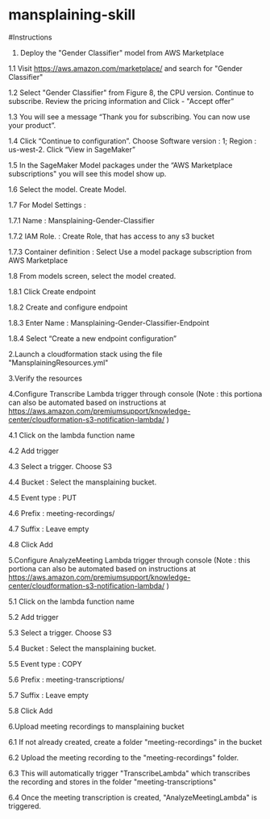 # mansplaining-skill


#Instructions

1. Deploy the "Gender Classifier" model from AWS Marketplace

1.1 Visit https://aws.amazon.com/marketplace/ and search for "Gender Classifier"

1.2 Select "Gender Classifier" from Figure 8, the CPU version. Continue to subscribe. Review the pricing information and  Click - "Accept offer”

1.3 You will see a message “Thank you for subscribing.  You can now use your product”. 

1.4 Click “Continue to configuration”. Choose Software version : 1; Region : us-west-2. Click “View in SageMaker”

1.5 In the SageMaker Model packages under the “AWS Marketplace subscriptions" you will see this model show up.

1.6 Select the model. Create Model.

1.7 For Model Settings :
    
1.7.1 Name : Mansplaining-Gender-Classifier
    
1.7.2 IAM Role. : Create Role, that has access to any s3 bucket

1.7.3 Container definition : Select Use a model package subscription from AWS Marketplace

1.8 From models screen, select the model created.

1.8.1 Click Create endpoint

1.8.2 Create and configure endpoint

1.8.3 Enter Name : Mansplaining-Gender-Classifier-Endpoint

1.8.4 Select “Create a new endpoint configuration”

2.Launch a cloudformation stack using the file "MansplainingResources.yml"

3.Verify the resources

4.Configure Transcribe Lambda trigger through console (Note : this portiona can also be automated based on instructions at https://aws.amazon.com/premiumsupport/knowledge-center/cloudformation-s3-notification-lambda/ )

4.1 Click on the lambda function name

4.2 Add trigger

4.3 Select a trigger.  Choose S3

4.4 Bucket : Select the mansplaining bucket.

4.5 Event type : PUT

4.6 Prefix : meeting-recordings/

4.7 Suffix : Leave empty

4.8 Click Add

5.Configure AnalyzeMeeting Lambda trigger through console (Note : this portiona can also be automated based on instructions at https://aws.amazon.com/premiumsupport/knowledge-center/cloudformation-s3-notification-lambda/ )

5.1 Click on the lambda function name

5.2 Add trigger

5.3 Select a trigger.  Choose S3

5.4 Bucket : Select the mansplaining bucket.

5.5 Event type : COPY

5.6 Prefix : meeting-transcriptions/

5.7 Suffix : Leave empty

5.8 Click Add

6.Upload meeting recordings to mansplaining bucket

6.1 If not already created, create a folder "meeting-recordings" in the bucket

6.2 Upload the meeting recording to the "meeting-recordings" folder.

6.3 This will automatically trigger "TranscribeLambda" which transcribes the recording and stores in the folder "meeting-transcriptions"

6.4 Once the meeting transcription is created, "AnalyzeMeetingLambda" is triggered.

